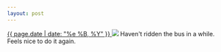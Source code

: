 ```yaml
---
layout: post
---
```


<p>
  <a href="/240">
    <time>{{ page.date | date: "%e %B, %Y" }}</time>
  </a>
  <a href="/240"><img src="{{ site.assets_url }}/240.jpg"/></a>
  <span>Haven't ridden the bus in a while. Feels nice to do it again.</span>
</p>
